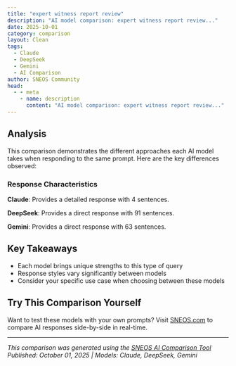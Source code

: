 ```yaml
---
title: "expert witness report review"
description: "AI model comparison: expert witness report review..."
date: 2025-10-01
category: comparison
layout: Clean
tags:
  - Claude
  - DeepSeek
  - Gemini
  - AI Comparison
author: SNEOS Community
head:
  - - meta
    - name: description
      content: "AI model comparison: expert witness report review..."
---
```


<ChatComparison
  title="expert witness report review"
  prompt="expert witness report review"
  :responses='{"Claude": "I\u0027d be happy to help you review an expert witness report. To provide the most useful analysis, I\u0027ll need you to share the report or specific sections you\u0027d like me to examine.\n\nWhen reviewing an expert witness report, I typically focus on these key areas:\n\n## **Content \u0026 Methodology**\n- Clarity and completeness of opinions\n- Soundness of methodology and analysis\n- Adequacy of data/evidence reviewed\n- Logical flow from facts to conclusions\n\n## **Credibility \u0026 Qualifications**\n- Expert\u0027s relevant experience and credentials\n- Potential bias or conflicts of interest\n- Consistency with established standards in the field\n\n## **Legal Compliance**\n- Adherence to applicable rules (Daubert, Frye, etc.)\n- Proper disclosure requirements\n- Appropriate scope within expert\u0027s expertise\n\n## **Presentation \u0026 Persuasiveness**\n- Clear communication of complex concepts\n- Effective use of supporting materials\n- Anticipation of opposing arguments\n\nPlease share the report (with any sensitive information redacted as needed) or let me know:\n- What type of case this involves\n- Specific areas of concern you have\n- Whether this is your expert\u0027s report or the opposing party\u0027s\n- Any particular weaknesses you want me to identify\n\nWhat would you like me to focus on?", "DeepSeek": "Of course. An expert witness report is a critical document in the litigation process. A thorough review is essential to ensure it is robust, credible, and effective.\n\nHere is a comprehensive guide to reviewing an expert witness report, broken down into key areas of focus. This guide is useful whether you are the **retaining attorney** assessing your own expert\u0027s work, the **opposing counsel** looking for weaknesses, or an **expert** conducting a self-review.\n\n---\n\n### **The Ultimate Expert Witness Report Review Checklist**\n\nA high-quality report should be clear, concise, logically sound, and legally compliant. Use this checklist to methodically evaluate any report.\n\n#### **1. Foundation \u0026 Admissibility (The \u0022Daubert/Frye\u0022 Check)**\n\nThis is the most critical section. A report that doesn\u0027t meet these standards can be excluded entirely.\n\n* **Qualifications:** Does the report clearly establish the expert\u0027s qualifications to opine on the specific topics?\n * Is the CV attached and up-to-date?\n * Do the qualifications directly relate to the issues in the case?\n * Is there any \u0022stretching\u0022 of expertise into unrelated areas?\n\n* **Reliability of Methodology:** Is the expert\u0027s methodology scientifically valid and reliably applied?\n * Is the methodology clearly explained and not just stated?\n * Is it a methodology accepted within the relevant professional community?\n * Has the methodology been tested and peer-reviewed?\n * What is the known or potential error rate?\n * Are the data and materials relied upon appropriate and sufficient for the conclusions drawn?\n\n* **Fit:** Do the opinions directly address the facts of the case and the relevant legal questions?\n * Are the conclusions relevant to the claims or defenses?\n * Is there a direct connection between the analysis and the ultimate opinions?\n\n#### **2. Structural \u0026 Formal Requirements**\n\nThe report must comply with procedural rules (e.g., Federal Rule of Civil Procedure 26(a)(2)(B)).\n\n* **Complete Signature \u0026 Date:** Is the report signed and dated by the expert?\n* **Statement of Compensation:** Does it include a statement of what the expert is being paid for the study and testimony? (This is a mandatory FRCP 26 requirement).\n* **List of Materials Reviewed:** Is there a complete list of all data, documents, and other information the expert considered?\n * Is the list specific? (e.g., \u0022Deposition of Jane Doe, dated January 15, 2024,\u0022 not just \u0022various discovery documents\u0022).\n * Are all key documents cited in the analysis included in this list?\n* **List of Prior Testimony:** (FRCP 26 requirement) Has the expert provided a list of other cases in the past four years where they testified as an expert?\n\n#### **3. Clarity, Logic, \u0026 Substance**\n\nThis is the heart of the report\u2014is it persuasive and well-reasoned?\n\n* **Executive Summary/Conclusion Section:** Can a layperson (judge or juror) understand the bottom-line opinions just by reading the first page or two?\n* **Factual Foundation:** Are the facts and assumptions upon which the opinions are based clearly stated?\n * Are the assumptions reasonable and supported by evidence?\n * If facts are in dispute, does the expert acknowledge alternative scenarios?\n* **Transparent Analysis:** Is the \u0022path\u0022 from data to conclusion easy to follow?\n * Are calculations shown?\n * Are methodologies described step-by-step?\n * Is the language clear and free of unnecessary jargon? When jargon is necessary, is it defined?\n* **Logical Flow:** Do the conclusions flow logically and inevitably from the analysis?\n * Are there logical leaps or unsupported inferences?\n * Are all opinions supported by the analysis within the report itself?\n* **Addressing Counterarguments:** Does the report anticipate and address likely alternative explanations or criticisms from the opposing side? A strong report often inoculates itself against attack.\n* **Neutral \u0026 Objective Tone:** Does the expert maintain an objective, impartial tone, or does the language sound like advocacy? The most credible experts are educators, not partisans.\n\n#### **4. Critical Review for the Retaining Attorney**\n\nWhen reviewing *your own* expert\u0027s draft report, ask these additional questions:\n\n* **Strategic Alignment:** Does the report perfectly support your theory of the case?\n* **Strengths \u0026 Weaknesses:** What are the report\u0027s greatest strengths? What are its most vulnerable points? How can you shore them up?\n* **Deposition \u0026 Cross-Examination Prep:** What questions will the opposing counsel ask about this report? Is the expert prepared to defend every sentence?\n* **Visual Aids:** Does the analysis lend itself to clear, understandable charts, graphs, or animations for trial?\n\n#### **5. Critical Review for the Opposing Counsel**\n\nWhen reviewing the *opposing* expert\u0027s report, your goal is to find vulnerabilities for a **Daubert challenge** or for effective cross-examination.\n\n* **Scrutinize the Materials Reviewed:** Are there glaring omissions? Did they fail to review key documents that would undermine their opinion?\n* **Attack Assumptions:** Are their core assumptions contradicted by the evidence?\n* **Check for Internal Inconsistencies:** Does the expert contradict themselves within the report?\n* **Investigate the Expert:** Does their published work, prior testimony, or academic writing contradict the opinions in this report?\n* **Overstated Conclusions:** Do the conclusions overreach what the analysis can support? Look for phrases like \u0022proves,\u0022 \u0022establishes,\u0022 or \u0022confirms\u0022 when the data only supports \u0022suggests\u0022 or \u0022is consistent with.\u0022\n* **Bias/Compensation:** Is the fee structure unusually high, suggesting a \u0022hired gun\u0022?\n\n---\n\n### **Example: Applying the Checklist**\n\n**Scenario:** A slip-and-fall case. The plaintiff\u0027s expert, a biomechanist, opines that the floor was unreasonably slippery.\n\n**A Good Review Would Note:**\n\n* **\u2705 Strength (Qualifications):** Expert has a Ph.D. in biomechanics and has published on gait and slip resistance.\n* **\u274C Weakness (Methodology):** The expert used a standard friction test, but the report fails to state the calibration of the tester or the specific environmental conditions (e.g., was the floor wet or dry?) during testing.\n* **\u274C Weakness (Factual Foundation):** The report assumes the plaintiff was wearing dress shoes, but discovery shows the plaintiff was wearing rubber-soled sneakers. This is a critical factual error.\n* **\u274C Weakness (Overstated Conclusion):** The conclusion states the floor \u0022caused\u0022 the fall, but the analysis only shows the floor was \u0022slippery.\u0022 The report does not adequately rule out other causes, like the plaintiff\u0027s gait or inattention.\n\n### **Final Recommendation**\n\nA high-quality expert report is a powerful tool. A poor one is a significant liability. The time invested in a meticulous, critical review is never wasted. It is the foundation for winning a Daubert challenge, preparing your expert for deposition, and ultimately, persuading the trier of fact.\n\nWould you like to delve deeper into any specific area, such as crafting a Daubert motion or preparing an expert for a deposition?", "Gemini": "Okay, I can help you review an expert witness report. To give you the most useful feedback, please provide me with the following:\n\n**1. The Report Itself (or Key Excerpts):** The more context I have, the better I can assist. Ideally, provide the full report. If that\u0027s not possible due to confidentiality or size, provide key sections such as:\n\n* **The Expert\u0027s Qualifications:** This is crucial for assessing credibility.\n* **The Methodology Used:** How did the expert arrive at their conclusions?\n* **The Data Relied Upon:** What evidence did the expert use to support their opinion?\n* **The Expert\u0027s Opinion/Conclusions:** What is the expert\u0027s ultimate judgment?\n* **Any Disclosures or Limiting Factors:** Did the expert acknowledge any weaknesses in their analysis?\n\n**2. The Relevant Legal Context:** Knowing the type of case (e.g., medical malpractice, personal injury, contract dispute, intellectual property) and the applicable legal standards is essential. Please provide:\n\n* **The Type of Case:** (e.g., car accident, breach of contract, patent infringement)\n* **The Jurisdiction:** (e.g., California state court, federal court)\n* **The Specific Legal Standard the Expert\u0027s Testimony Needs to Meet:** (e.g., Daubert standard for admissibility of scientific evidence, Frye standard) What must the expert prove or address for their testimony to be relevant and admissible?\n* **The Key Issues in the Case:** What are the disputed facts that the expert is addressing?\n* **What side is this expert on?** (Plaintiff, Defendant, etc.)\n\n**3. Your Specific Concerns and Goals:** What are you hoping to achieve with this review? Are you looking to:\n\n* **Assess Admissibility:** Determine if the report meets the legal standards for admissibility (e.g., Daubert, Frye).\n* **Identify Weaknesses:** Find vulnerabilities in the expert\u0027s methodology, data, or reasoning.\n* **Prepare for Cross-Examination:** Develop lines of questioning to challenge the expert\u0027s opinion.\n* **Find Contradictory Evidence:** Discover information that contradicts the expert\u0027s findings.\n* **Understand the Report:** Simply gain a better understanding of the expert\u0027s analysis.\n* **Assess the Expert\u0027s Credibility/Bias:** Determine if there are any signs of bias or conflicts of interest.\n\n**Once you provide this information, I can help you with the following:**\n\n* **Admissibility Analysis:** I can help you assess whether the expert\u0027s methodology is reliable and whether their opinion is relevant to the case. I can point out potential Daubert or Frye challenges.\n* **Methodology Review:** I can help you evaluate the soundness of the expert\u0027s methodology. Is it generally accepted in the relevant field? Are there alternative methodologies that would be more appropriate?\n* **Data Scrutiny:** I can help you assess the quality and relevance of the data the expert relied upon. Is the data complete and accurate? Are there any potential biases in the data?\n* **Reasoning Evaluation:** I can help you analyze the expert\u0027s reasoning and identify any logical fallacies or inconsistencies.\n* **Bias Detection:** I can help you look for signs of bias, such as selective use of data, advocacy for a particular position, or financial relationships with parties involved in the case.\n* **Identification of Weaknesses and Areas for Cross-Examination:** I can help you identify weaknesses in the report that can be exploited during cross-examination.\n* **Counter-Argument Development:** Based on the report\u0027s weaknesses, I can suggest potential counter-arguments or alternative interpretations of the data.\n* **Literature Search Suggestions:** I can suggest relevant literature or studies that could be used to challenge the expert\u0027s opinion.\n* **Clarity and Comprehension:** I can help you understand complex technical concepts presented in the report.\n\n**Important Considerations:**\n\n* **I am an AI and cannot provide legal advice.** My analysis is for informational purposes only and should not be substituted for the advice of a qualified attorney.\n* **Confidentiality:** Be mindful of any confidential information you share. I do not have attorney-client privilege.\n* **My Limitations:** I may not have expertise in every field. My ability to provide specific feedback will depend on the complexity of the subject matter and the availability of relevant information.\n\n**Example of How to Ask:**\n\n\u0022I\u0027m reviewing an expert report in a medical malpractice case in California. The expert is a neurologist testifying for the plaintiff. The issue is whether the defendant doctor\u0027s delay in diagnosing a stroke caused permanent brain damage. The legal standard is whether the doctor deviated from the standard of care and whether that deviation proximately caused the injury. The expert\u0027s opinion is that the delay was a breach of the standard of care and caused the plaintiff\u0027s current condition. I\u0027m concerned about the expert\u0027s reliance on a single study that seems to have been criticized in the literature. I\u0027d like you to help me assess the admissibility of the report under Daubert and identify weaknesses for cross-examination, specifically related to the reliance on that study. [Here, I would then paste the relevant sections of the report, including the expert\u0027s qualifications, the methodology used, and the discussion of the study].\u0022\n\n**I\u0027m ready to help! Please provide me with the necessary information so I can give you a thorough and helpful review.**\n"}' 
  published-date="22:23"
/>

## Analysis

This comparison demonstrates the different approaches each AI model takes when responding to the same prompt. Here are the key differences observed:

### Response Characteristics

**Claude**: Provides a detailed response with 4 sentences. 

**DeepSeek**: Provides a direct response with 91 sentences. 

**Gemini**: Provides a direct response with 63 sentences. 

## Key Takeaways

- Each model brings unique strengths to this type of query
- Response styles vary significantly between models
- Consider your specific use case when choosing between these models

## Try This Comparison Yourself

Want to test these models with your own prompts? Visit [SNEOS.com](https://sneos.com) to compare AI responses side-by-side in real-time.

---

*This comparison was generated using the [SNEOS AI Comparison Tool](https://sneos.com)*
*Published: October 01, 2025 | Models: Claude, DeepSeek, Gemini*
